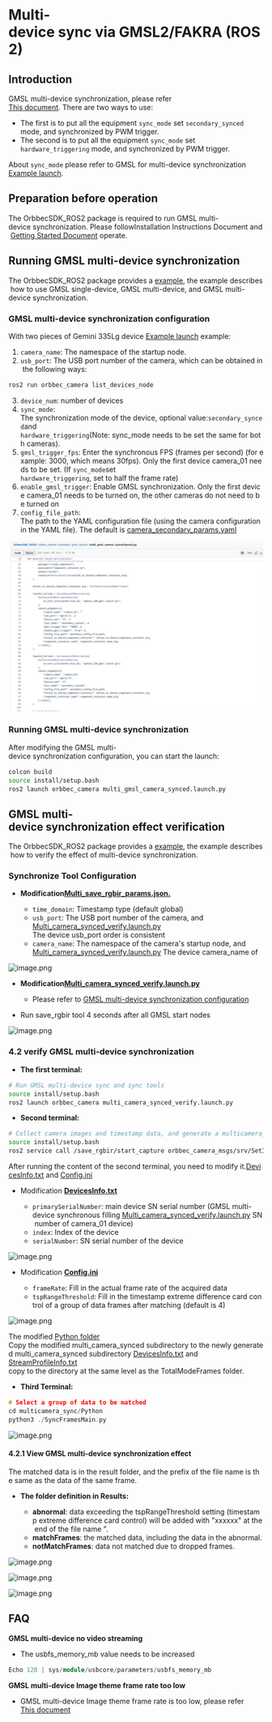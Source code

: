 # Multi-device sync via GMSL2/FAKRA (ROS2)

## Introduction

GMSL multi-device synchronization, please refer [This document](https://www.orbbec.com/docs/gemini-335lg-hardware-synchronization/). There are two ways to use:

* The first is to put all the equipment `sync_mode` set `secondary_synced` mode, and synchronized by PWM trigger.
* The second is to put all the equipment `sync_mode` set `hardware_triggering` mode, and synchronized by PWM trigger.

About `sync_mode` please refer to GMSL for multi-device synchronization [Example launch](https://github.com/orbbec/OrbbecSDK_ROS2/blob/v2-main/orbbec_camera/examples/gmsl_camera/multi_gmsl_camera_synced.launch.py).

## Preparation before operation

The OrbbecSDK_ROS2 package is required to run GMSL multi-device synchronization. Please followInstallation Instructions Document and [Getting Started Document](https://github.com/orbbec/OrbbecSDK_ROS2/tree/v2-main?tab=readme-ov-file#getting-start) operate.

## Running GMSL multi-device synchronization

The OrbbecSDK_ROS2 package provides a [example](https://github.com/orbbec/OrbbecSDK_ROS2/tree/v2-main/orbbec_camera/examples/gmsl_camera), the example describes how to use GMSL single-device, GMSL multi-device, and GMSL multi-device synchronization.

### GMSL multi-device synchronization configuration

With two pieces of Gemini 335Lg device [Example launch](https://github.com/orbbec/OrbbecSDK_ROS2/blob/v2-main/orbbec_camera/examples/gmsl_camera/multi_gmsl_camera_synced.launch.py) example:

1. `camera_name`: The namespace of the startup node.
2. `usb_port`: The USB port number of the camera, which can be obtained in the following ways:

```bash
ros2 run orbbec_camera list_devices_node
```

3. `device_num`: number of devices
4. `sync_mode`: The synchronization mode of the device, optional value:`secondary_synced`and `hardware_triggering`(Note: sync\_mode needs to be set the same for both cameras).
5. `gmsl_trigger_fps`: Enter the synchronous FPS (frames per second) (for example: 3000, which means 30fps). Only the first device camera\_01 needs to be set. (If `sync_mode`set `hardware_triggering`, set to half the frame rate)
6. `enable_gmsl_trigger`: Enable GMSL synchronization. Only the first device camera\_01 needs to be turned on, the other cameras do not need to be turned on
7. `config_file_path`: The path to the YAML configuration file (using the camera configuration in the YAML file). The default is [camera\_secondary\_params.yaml](https://github.com/orbbec/OrbbecSDK_ROS2/blob/v2-main/orbbec_camera/config/camera_secondary_params.yaml)

![image.png](images/image1.png)

### Running GMSL multi-device synchronization

After modifying the GMSL multi-device synchronization configuration, you can start the launch:

```bash
colcon build
source install/setup.bash
ros2 launch orbbec_camera multi_gmsl_camera_synced.launch.py
```

## GMSL multi-device synchronization effect verification

The OrbbecSDK\_ROS2 package provides a [example](https://github.com/orbbec/OrbbecSDK_ROS2/tree/v2-main/orbbec_camera/examples/multi_camera_synced_verification_tool), the example describes how to verify the effect of multi-device synchronization.

### Synchronize Tool Configuration

* **Modification**[**Multi\_save\_rgbir\_params.json.**](https://github.com/orbbec/OrbbecSDK_ROS2/blob/v2-main/orbbec_camera/config/tools/multisavergbir/multi_save_rgbir_params.json)

  * `time_domain`: Timestamp type (default global)
  * `usb_port`: The USB port number of the camera, and [Multi\_camera\_synced\_verify.launch.py](https://github.com/orbbec/OrbbecSDK_ROS2/blob/v2-main/orbbec_camera/examples/multi_camera_synced_verification_tool/multi_camera_synced_verify.launch.py) The device usb\_port order is consistent
  * `camera_name`: The namespace of the camera's startup node, and [Multi\_camera\_synced\_verify.launch.py](https://github.com/orbbec/OrbbecSDK_ROS2/blob/v2-main/orbbec_camera/examples/multi_camera_synced_verification_tool/multi_camera_synced_verify.launch.py) The device camera\_name of

![image.png](https://alidocs.oss-cn-zhangjiakou.aliyuncs.com/res/4jKqm0bNDEm4vnw1/img/32749d8e-598c-46eb-b527-b19ea2177b9c.png)

* **Modification**[**Multi\_camera\_synced\_verify.launch.py**](https://github.com/orbbec/OrbbecSDK_ROS2/blob/v2-main/orbbec_camera/examples/multi_camera_synced_verification_tool/multi_camera_synced_verify.launch.py)

  * Please refer to [GMSL multi-device synchronization configuration](##gmsl-multi-device-synchronization-configuration)
* Run save_rgbir tool 4 seconds after all GMSL start nodes

![image.png](https://alidocs.oss-cn-zhangjiakou.aliyuncs.com/res/4jKqm0bNDEm4vnw1/img/2f88f4db-571b-4add-a245-fd3b951fe244.png)

### 4.2 verify GMSL multi-device synchronization

* **The first terminal:**

```bash
# Run GMSL multi-device sync and sync tools
source install/setup.bash
ros2 launch orbbec_camera multi_camera_synced_verify.launch.py
```

* **Second terminal:**

```bash
# Collect camera images and timestamp data, and generate a multicamera_sync directory in the current directory.
source install/setup.bash
ros2 service call /save_rgbir/start_capture orbbec_camera_msgs/srv/SetInt32 '{data: 100}'
```

After running the content of the second terminal, you need to modify it.[DevicesInfo.txt](https://github.com/orbbec/OrbbecSDK_ROS2/blob/v2-main/orbbec_camera/examples/multi_camera_synced_verification_tool/multicamera_sync/output/20250218102900/DevicesInfo.txt) and [Config.ini](https://github.com/orbbec/OrbbecSDK_ROS2/blob/v2-main/orbbec_camera/examples/multi_camera_synced_verification_tool/multicamera_sync/Python/Config.ini)

* Modification [**DevicesInfo.txt**](https://github.com/orbbec/OrbbecSDK_ROS2/blob/v2-main/orbbec_camera/examples/multi_camera_synced_verification_tool/multicamera_sync/output/20250218102900/DevicesInfo.txt)

  * `primarySerialNumber`: main device SN serial number (GMSL multi-device synchronous filling [Multi\_camera\_synced\_verify.launch.py](https://github.com/orbbec/OrbbecSDK_ROS2/blob/v2-main/orbbec_camera/examples/multi_camera_synced_verification_tool/multi_camera_synced_verify.launch.py) SN number of camera\_01 device)
  * `index`: Index of the device
  * `serialNumber`: SN serial number of the device

![image.png](https://alidocs.oss-cn-zhangjiakou.aliyuncs.com/res/4jKqm0bNDEm4vnw1/img/1c8ff145-6063-4c17-8b09-26d724bd3201.png)

* Modification [**Config.ini**](https://github.com/orbbec/OrbbecSDK_ROS2/blob/v2-main/orbbec_camera/examples/multi_camera_synced_verification_tool/multicamera_sync/Python/Config.ini)

  * `frameRate`: Fill in the actual frame rate of the acquired data
  * `tspRangeThreshold`: Fill in the timestamp extreme difference card control of a group of data frames after matching (default is 4)

![image.png](https://alidocs.oss-cn-zhangjiakou.aliyuncs.com/res/4jKqm0bNDEm4vnw1/img/d0f7bb97-5a83-4e79-997f-459a7c53409d.png)

The modified [Python folder](https://github.com/orbbec/OrbbecSDK_ROS2/tree/v2-main/orbbec_camera/examples/multi_camera_synced_verification_tool/multicamera_sync/Python) Copy the modified multi\_camera\_synced subdirectory to the newly generated multi\_camera\_synced subdirectory [DevicesInfo.txt](https://github.com/orbbec/OrbbecSDK_ROS2/blob/v2-main/orbbec_camera/examples/multi_camera_synced_verification_tool/multicamera_sync/output/20250218102900/DevicesInfo.txt) and [StreamProfileInfo.txt](https://github.com/orbbec/OrbbecSDK_ROS2/blob/v2-main/orbbec_camera/examples/multi_camera_synced_verification_tool/multicamera_sync/output/20250218102900/StreamProfileInfo.txt) copy to the directory at the same level as the TotalModeFrames folder.

* **Third Terminal:**

```c++
# Select a group of data to be matched
cd multicamera_sync/Python
python3 ./SyncFramesMain.py
```

![image.png](https://alidocs.oss-cn-zhangjiakou.aliyuncs.com/res/4jKqm0bNDEm4vnw1/img/6508522c-3fc7-4850-aada-13d9411a69c2.png)

#### 4.2.1 View GMSL multi-device synchronization effect

The matched data is in the result folder, and the prefix of the file name is the same as the data of the same frame.

* **The folder definition in Results:**

  * **abnormal**: data exceeding the tspRangeThreshold setting (timestamp extreme difference card control) will be added with "xxxxxx" at the end of the file name ".
  * **matchFrames**: the matched data, including the data in the abnormal.
  * **notMatchFrames**: data not matched due to dropped frames.

![image.png](https://alidocs.oss-cn-zhangjiakou.aliyuncs.com/res/3BMqYybv9D8z8qwZ/img/b173b443-78bb-4beb-8708-19f829f5c7cd.png)

![image.png](https://alidocs.oss-cn-zhangjiakou.aliyuncs.com/res/3BMqYybv9D8z8qwZ/img/8525a579-0c34-4b2f-82f5-111266907fff.png)

![image.png](https://alidocs.oss-cn-zhangjiakou.aliyuncs.com/res/3BMqYybv9D8z8qwZ/img/b445b37f-94b7-4638-bafb-edfb3605b434.png)

## FAQ

**GMSL multi-device no video streaming**

* The usbfs\_memory\_mb value needs to be increased

```c++
Echo 128 | sys/module/usbcore/parameters/usbfs_memory_mb
```

**GMSL multi-device Image theme frame rate too low**

* GMSL multi-device Image theme frame rate is too low, please refer [This document](https://github.com/orbbec/OrbbecSDK_ROS2/blob/v2-main/docs/fastdds_tuning.md)
